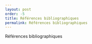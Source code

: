 ```yaml
---
layout: post
order: -5
title: Références bibliographiques
permalink: Références bibliographiques
---
```

Références bibliographiques
